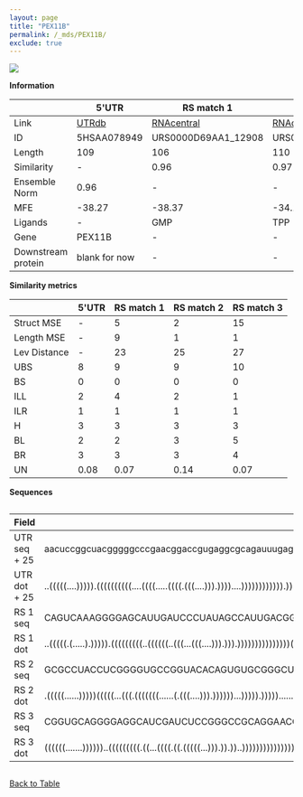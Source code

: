 ```yaml
---
layout: page
title: "PEX11B"
permalink: /_mds/PEX11B/
exclude: true
---
```




![](../../alns_9.28.22/aln_5HSAA078949_0.959.png?raw=true)


**Information**

| | 5'UTR       | RS match 1   | RS match 2  | RS match 3 |
| ---- | ----------- | ----------- | ----------- | ----------- |
| Link | <a href="http://utrdb.ba.itb.cnr.it/getutr/5HSAA078949/1" target="_blank" rel="noopener noreferrer">UTRdb</a>   | <a href="https://rnacentral.org/rna/URS0000D69AA1/12908" target="_blank" rel="noopener noreferrer">RNAcentral</a>     |<a href="https://rnacentral.org/rna/URS0000C69F1C/1715693" target="_blank" rel="noopener noreferrer">RNAcentral</a>  | <a href="https://rnacentral.org/rna/URS0000D68BA8/12908" target="_blank" rel="noopener noreferrer">RNAcentral</a>   |
| ID | 5HSAA078949     | URS0000D69AA1_12908     | URS0000C69F1C_1715693     | URS0000D68BA8_12908     |
| Length | 109     |  106    | 110   |  108    |
| Similarity | - | 0.96 | 0.97 | 0.97 |
| Ensemble Norm | 0.96 | - | - | - |
| MFE | -38.27 | -38.37 | -34.12 | -49.64 |
| Ligands | - | GMP | TPP | GMP |
| Gene | PEX11B | - | - | - |
| Downstream protein | blank for now    |    -    | -  | - |


**Similarity metrics**

| | 5'UTR       | RS match 1   | RS match 2  | RS match 3 |
| ---- | ----------- | ----------- | ----------- | ----------- |
| Struct MSE | - | 5 | 2 | 15 |
| Length MSE | - | 9 | 1 | 1 |
| Lev Distance | - | 23 | 25 | 27 |
| UBS| 8 | 9 | 9 | 10 |
| BS | 0 | 0 | 0 | 0 |
| ILL | 2 | 4 | 2 | 1 |
| ILR | 1 | 1 | 1 | 1 |
| H | 3 | 3 | 3 | 3 |
| BL | 2 | 2 | 3 | 5 |
| BR | 3 | 3 | 3 | 4 |
| UN | 0.08 | 0.07 | 0.14 | 0.07 |

**Sequences**


<div style="overflow-x:auto;">

<table>
<colgroup>
<col width="30%" />
<col width="70%" />
</colgroup>
<thead>
<tr class="header">
<th>Field</th>
<th>Description</th>
</tr>
</thead>
<tbody>
<tr>
<td markdown="span">UTR seq + 25 </td>
<td markdown="span"> aacuccggcuacgggggcccgaacggaccgugaggcgcagauuugagccgcuguugagaugauuccuuuccguucgcggaagagATGGACGCCTGGGTCCGCTTCAGTG </td>
</tr>
<tr>
<td markdown="span">UTR dot + 25  </td>
<td markdown="span"> ..(((((....))))).((((((((((....((((.....((((.(((....))).))))....)))))))))))).))..(((.(((((......))))).)))....
</td>
</tr>


<tr>
<td markdown="span">RS 1 seq </td>
<td markdown="span"> CAGUCAAAGGGGAGCAUUGAUCCCUAUAGCCAUUGACGGUCGCCAUCGCGGGGCCGCAGGUCCCGUCGGGCUAUGGGUGGAGCGAGUGGCGAGACCGACCCGGAAG
</td>
</tr>


<tr>
<td markdown="span">RS 1 dot </td>
<td markdown="span"> ..(((((.(.....).))))).(((((((((..((((((..(((...(((....))).))).)))))))))))))))(((..((.((......))))..)))....
</td>
</tr>


<tr>
<td markdown="span">RS 2 seq </td>
<td markdown="span"> GCGCCUACCUCGGGGUGCCGGUACACAGUGUGCGGGCUGAGAUGCGCGAAUGCGAACCCGUUGAACCUGAACCGGUUAAGACCGGCGGAGGGAAGGUCCGUGGAAUGCUC
</td>
</tr>


<tr>
<td markdown="span">RS 2 dot </td>
<td markdown="span"> .(((((......)))))(((((...(((.(((((((......(.(((....))).))))))...))))).))))).......(.(((((.......))))).).......
</td>
</tr>


<tr>
<td markdown="span">RS 3 seq </td>
<td markdown="span"> CGGUGCAGGGGAGGCAUCGAUCUCCGGGCCGCAGGAACCGCGGUCGCCGAACCGGAUGUCCUCCGGUUGGGCCCGGAGGGAGCCAGUGGCGAGACCGGCCCCACGUCA
</td>
</tr>


<tr>
<td markdown="span">RS 3 dot </td>
<td markdown="span"> ((((((.......))))))..(((((((((.((...((((.((.(((((...))).)).))..)))))))))))))))((.(((.((......)).))).))......
</td>
</tr>

</tbody>
</table>


</div>


[Back to Table](../../display)
